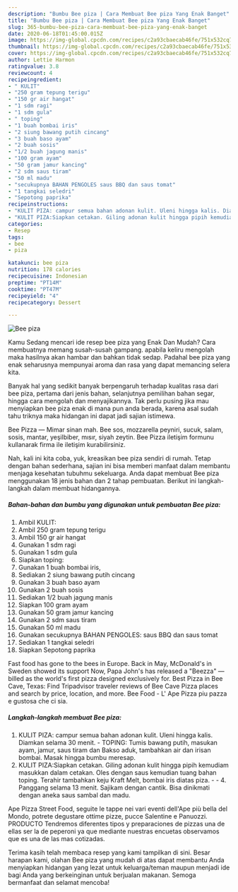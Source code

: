 ```yaml
---
description: "Bumbu Bee piza | Cara Membuat Bee piza Yang Enak Banget"
title: "Bumbu Bee piza | Cara Membuat Bee piza Yang Enak Banget"
slug: 365-bumbu-bee-piza-cara-membuat-bee-piza-yang-enak-banget
date: 2020-06-18T01:45:00.015Z
image: https://img-global.cpcdn.com/recipes/c2a93cbaecab46fe/751x532cq70/bee-piza-foto-resep-utama.jpg
thumbnail: https://img-global.cpcdn.com/recipes/c2a93cbaecab46fe/751x532cq70/bee-piza-foto-resep-utama.jpg
cover: https://img-global.cpcdn.com/recipes/c2a93cbaecab46fe/751x532cq70/bee-piza-foto-resep-utama.jpg
author: Lettie Harmon
ratingvalue: 3.8
reviewcount: 4
recipeingredient:
- " KULIT"
- "250 gram tepung terigu"
- "150 gr air hangat"
- "1 sdm ragi"
- "1 sdm gula"
- " toping"
- "1 buah bombai iris"
- "2 siung bawang putih cincang"
- "3 buah baso ayam"
- "2 buah sosis"
- "1/2 buah jagung manis"
- "100 gram ayam"
- "50 gram jamur kancing"
- "2 sdm saus tiram"
- "50 ml madu"
- "secukupnya BAHAN PENGOLES saus BBQ dan saus tomat"
- "1 tangkai seledri"
- "Sepotong paprika"
recipeinstructions:
- "KULIT PIZA: campur semua bahan adonan kulit. Uleni hingga kalis. Diamkan selama 30 menit. TOPING: Tumis bawang putih, masukan ayam, jamur, saus tiram dan Bakso aduk, tambahkan air dan irisan bombai. Masak hingga bumbu meresap."
- "KULIT PIZA:Siapkan cetakan. Giling adonan kulit hingga pipih kemudiam masukkan dalam cetakan. Oles dengan saus kemudian tuang bahan toping. Terahir tambahkan keju Kraft Melt, bombai iris diatas piza.  4. Panggang selama 13 menit. Sajikam dengan cantik. Bisa dinikmati dengan aneka saus sambal dan madu."
categories:
- Resep
tags:
- bee
- piza

katakunci: bee piza 
nutrition: 178 calories
recipecuisine: Indonesian
preptime: "PT14M"
cooktime: "PT47M"
recipeyield: "4"
recipecategory: Dessert

---
```



![Bee piza](https://img-global.cpcdn.com/recipes/c2a93cbaecab46fe/751x532cq70/bee-piza-foto-resep-utama.jpg)

Kamu Sedang mencari ide resep bee piza yang Enak Dan Mudah? Cara membuatnya memang susah-susah gampang. apabila keliru mengolah maka hasilnya akan hambar dan bahkan tidak sedap. Padahal bee piza yang enak seharusnya mempunyai aroma dan rasa yang dapat memancing selera kita.

Banyak hal yang sedikit banyak berpengaruh terhadap kualitas rasa dari bee piza, pertama dari jenis bahan, selanjutnya pemilihan bahan segar, hingga cara mengolah dan menyajikannya. Tak perlu pusing jika mau menyiapkan bee piza enak di mana pun anda berada, karena asal sudah tahu triknya maka hidangan ini dapat jadi sajian istimewa.

Bee Pizza — Mimar sinan mah. Bee sos, mozzarella peyniri, sucuk, salam, sosis, mantar, yeşilbiber, mısır, siyah zeytin. Bee Pizza iletişim formunu kullanarak firma ile iletişim kurabilirsiniz.


Nah, kali ini kita coba, yuk, kreasikan bee piza sendiri di rumah. Tetap dengan bahan sederhana, sajian ini bisa memberi manfaat dalam membantu menjaga kesehatan tubuhmu sekeluarga. Anda dapat membuat Bee piza menggunakan 18 jenis bahan dan 2 tahap pembuatan. Berikut ini langkah-langkah dalam membuat hidangannya.

<!--inarticleads1-->

##### Bahan-bahan dan bumbu yang digunakan untuk pembuatan Bee piza:

1. Ambil  KULIT:
1. Ambil 250 gram tepung terigu
1. Ambil 150 gr air hangat
1. Gunakan 1 sdm ragi
1. Gunakan 1 sdm gula
1. Siapkan  toping:
1. Gunakan 1 buah bombai iris,
1. Sediakan 2 siung bawang putih cincang
1. Gunakan 3 buah baso ayam
1. Gunakan 2 buah sosis
1. Sediakan 1/2 buah jagung manis
1. Siapkan 100 gram ayam
1. Gunakan 50 gram jamur kancing
1. Gunakan 2 sdm saus tiram
1. Gunakan 50 ml madu
1. Gunakan secukupnya BAHAN PENGOLES: saus BBQ dan saus tomat
1. Sediakan 1 tangkai seledri
1. Siapkan Sepotong paprika


Fast food has gone to the bees in Europe. Back in May, McDonald&#39;s in Sweden showed its support Now, Papa John&#39;s has released a &#34;Beezza&#34; — billed as the world&#39;s first pizza designed exclusively for. Best Pizza in Bee Cave, Texas: Find Tripadvisor traveler reviews of Bee Cave Pizza places and search by price, location, and more. Bee Food - L&#39; Ape Pizza piu pazza e gustosa che ci sia. 

<!--inarticleads2-->

##### Langkah-langkah membuat Bee piza:

1. KULIT PIZA: campur semua bahan adonan kulit. Uleni hingga kalis. Diamkan selama 30 menit. - TOPING: Tumis bawang putih, masukan ayam, jamur, saus tiram dan Bakso aduk, tambahkan air dan irisan bombai. Masak hingga bumbu meresap.
1. KULIT PIZA:Siapkan cetakan. Giling adonan kulit hingga pipih kemudiam masukkan dalam cetakan. Oles dengan saus kemudian tuang bahan toping. Terahir tambahkan keju Kraft Melt, bombai iris diatas piza. -  - 4. Panggang selama 13 menit. Sajikam dengan cantik. Bisa dinikmati dengan aneka saus sambal dan madu.


Ape Pizza Street Food, seguite le tappe nei vari eventi dell&#39;Ape più bella del Mondo, potrete degustare ottime pizze, pucce Salentine e Panuozzi. PRODUCTO Tendremos diferentes tipos y preparaciones de pizzas una de ellas ser la de peperoni ya que mediante nuestras encuetas observamos que es una de las mas cotizadas. 

Terima kasih telah membaca resep yang kami tampilkan di sini. Besar harapan kami, olahan Bee piza yang mudah di atas dapat membantu Anda menyiapkan hidangan yang lezat untuk keluarga/teman maupun menjadi ide bagi Anda yang berkeinginan untuk berjualan makanan. Semoga bermanfaat dan selamat mencoba!
